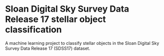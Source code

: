 # Sloan Digital Sky Survey Data Release 17 stellar object classification

A machine learning project to classify stellar objects in the Sloan Digital Sky Survey Data Release 17 (SDSS17) dataset.
